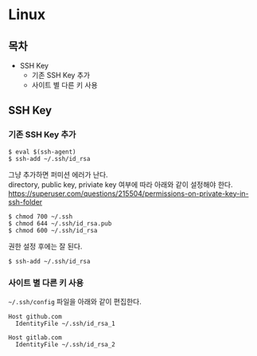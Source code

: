 # Linux

## 목차

- SSH Key
  - 기존 SSH Key 추가
  - 사이트 별 다른 키 사용


## SSH Key

### 기존 SSH Key 추가

```
$ eval $(ssh-agent)
$ ssh-add ~/.ssh/id_rsa
```

그냥 추가하면 퍼미션 에러가 난다.  
directory, public key, priviate key 여부에 따라 아래와 같이 설정해야 한다.  
https://superuser.com/questions/215504/permissions-on-private-key-in-ssh-folder

```
$ chmod 700 ~/.ssh
$ chmod 644 ~/.ssh/id_rsa.pub
$ chmod 600 ~/.ssh/id_rsa
```

권한 설정 후에는 잘 된다.

```
$ ssh-add ~/.ssh/id_rsa
```

### 사이트 별 다른 키 사용

`~/.ssh/config` 파일을 아래와 같이 편집한다.

```
Host github.com
  IdentityFile ~/.ssh/id_rsa_1

Host gitlab.com
  IdentityFile ~/.ssh/id_rsa_2
```
